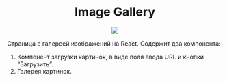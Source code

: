 <h1 align="center">Image Gallery</h1>
<p align="center">

<img src="https://img.shields.io/badge/madeBy-leningram-blue" >

Страница с галереей изображений на React.
Содержит два компонента:

1. Компонент загрузки картинок, в виде поля ввода URL и кнопки “Загрузить”.
2. Галерея картинок.

